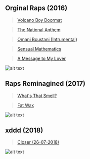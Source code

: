 ## Orginal Raps (2016)

> [Volcano Boy Doormat](https://willangus.github.io/musicshare/Raps/Original/01%20Volcano-Boy%20Doormat.mp3)

> [The National Anthem](https://willangus.github.io/musicshare/Raps/Original/02%20The%20National%20Anthem.mp3)

> [Omani Boustani (Intrumental)](https://willangus.github.io/musicshare/Raps/Original/03%20Omani%20Boustani%20(Intrumental).mp3)

> [Sensual Mathematics](https://willangus.github.io/musicshare/Raps/Original/04%20Sensual%20Mathematics.mp3)

> [A Message to My Lover](https://willangus.github.io/musicshare/Raps/Original/05%20A%20Message%20to%20My%20Lover.mp3)

![alt text](https://willangus.github.io/musicshare/Pictures/IMG_3995.JPG)

## Raps Reminagined (2017)

> [What's That Smell?](https://willangus.github.io/musicshare/Raps/Reimagined/What's%20That%20Smell.wav)

> [Fat Wax](https://willangus.github.io/musicshare/Raps/Reimagined/Fat%20Wax.wav)

![alt text](https://raw.githubusercontent.com/WillAngus/musicshare/gh-pages/Pictures/22815573_1685713318127241_2662991400195578610_n.jpg)

## xddd (2018)

> [Closer (26-07-2018)](https://willangus.github.io/musicshare/Closer/Closer%20(26-07-2018).wav)

![alt text](https://github.com/WillAngus/musicshare/blob/gh-pages/Pictures/IMG_0390.JPG?raw=true)
